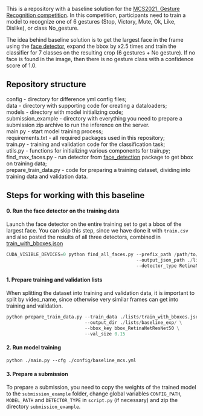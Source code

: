 This is a repository with a baseline solution for the [MCS2021. Gesture Recognition competition](https://boosters.pro/championship/machinescansee2021).
In this competition, participants need to train a model to recognize one of 6 gestures (Stop, Victory, Mute, Ok, Like, Dislike), or class No_gesture.

The idea behind baseline solution is to get the largest face in the frame using the [face detector](https://github.com/hukkelas/DSFD-Pytorch-Inference.git), expand the bbox by x2.5 times and train the classifier for 7 classes on the resulting crop (6 gestures + No gesture). If no face is found in the image, then there is no gesture class with a confidence score of 1.0.

## Repository structure
config - directory for difference yml config files;\
data - directory with supporting code for creating a dataloaders;\
models - directory with model initializing code;\
submission_example - directory with everything you need to prepare a submission zip archive to run the inference on the server.\
main.py - start model training process;\
requirements.txt - all required packages used in this repository;\
train.py - training and validation code for the classification task;\
utils.py - functions for initializing various components for train.py;\
find_max_faces.py - run detector from [face_detection](https://github.com/hukkelas/DSFD-Pytorch-Inference.git) package to get bbox on training data;\
prepare_train_data.py - code for preparing a training dataset, dividing into training data and validation data.

## Steps for working with this baseline
#### 0. Run the face detector on the training data
Launch the face detector on the entire training set to get a bbox of the largest face. You can skip this step, since we have done it with `train.csv` and also posted the results of all three detectors, combined in [train_with_bboxes.json](https://drive.google.com/file/d/1JCr6gTTPQsq1GnwibJdAUNOQ0q1vesYM/view?usp=sharing)
```python
CUDA_VISIBLE_DEVICES=0 python find_all_faces.py --prefix_path /path/to/your/data --data_list /path/to/train.csv \
                                                --output_json_path ./lists/train_RetinaResNet50_bboxes.json \
                                                --detector_type RetinaNetResNet50
```
#### 1. Prepare training and validation lists
When splitting the dataset into training and validation data, it is important to split by video_name, since otherwise very similar frames can get into training and validation.
```python
python prepare_train_data.py --train_data ./lists/train_with_bboxes.json \
                             --output_dir ./lists/baseline_exp/ \
                             --bbox_key bbox_RetinaNetResNet50 \
                             --val_size 0.15
```

#### 2. Run model training
```
python ./main.py --cfg ./config/baseline_mcs.yml
```

#### 3. Prepare a submission
To prepare a submission, you need to copy the weights of the trained model to the `submission_example` folder, change global variables `CONFIG_PATH`, `MODEL_PATH` and `DETECTOR_TYPE` in `script.py` (if necessary) and zip the directory `submission_example`.